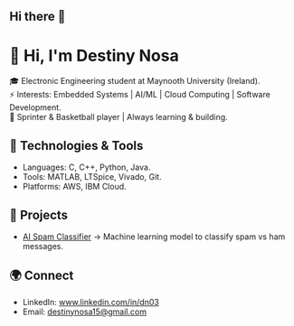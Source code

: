## Hi there 👋

# 👋 Hi, I'm Destiny Nosa  

🎓 Electronic Engineering student at Maynooth University (Ireland).  
⚡ Interests: Embedded Systems | AI/ML | Cloud Computing | Software Development.  
🏃 Sprinter & Basketball player | Always learning & building.  

## 🔧 Technologies & Tools
- Languages: C, C++, Python, Java.
- Tools: MATLAB, LTSpice, Vivado, Git.
- Platforms: AWS, IBM Cloud.

## 📂 Projects
- [AI Spam Classifier](link-to-repo) → Machine learning model to classify spam vs ham messages.   

## 🌍 Connect
- LinkedIn: www.linkedin.com/in/dn03
- Email: destinynosa15@gmail.com
